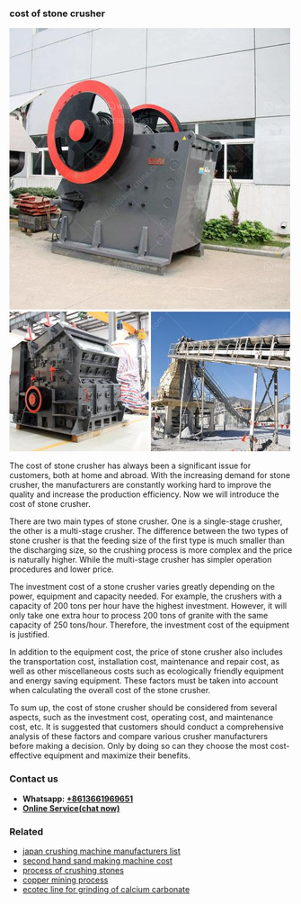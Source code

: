 <h3>cost of stone crusher</h3><img src='1708497440.jpg' alt=''><p>The cost of stone crusher has always been a significant issue for customers, both at home and abroad. With the increasing demand for stone crusher, the manufacturers are constantly working hard to improve the quality and increase the production efficiency. Now we will introduce the cost of stone crusher.</p><p>There are two main types of stone crusher. One is a single-stage crusher, the other is a multi-stage crusher. The difference between the two types of stone crusher is that the feeding size of the first type is much smaller than the discharging size, so the crushing process is more complex and the price is naturally higher. While the multi-stage crusher has simpler operation procedures and lower price.</p><p>The investment cost of a stone crusher varies greatly depending on the power, equipment and capacity needed. For example, the crushers with a capacity of 200 tons per hour have the highest investment. However, it will only take one extra hour to process 200 tons of granite with the same capacity of 250 tons/hour. Therefore, the investment cost of the equipment is justified.</p><p>In addition to the equipment cost, the price of stone crusher also includes the transportation cost, installation cost, maintenance and repair cost, as well as other miscellaneous costs such as ecologically friendly equipment and energy saving equipment. These factors must be taken into account when calculating the overall cost of the stone crusher.</p><p>To sum up, the cost of stone crusher should be considered from several aspects, such as the investment cost, operating cost, and maintenance cost, etc. It is suggested that customers should conduct a comprehensive analysis of these factors and compare various crusher manufacturers before making a decision. Only by doing so can they choose the most cost-effective equipment and maximize their benefits.</p><h3>Contact us</h3><ul><li><strong>Whatsapp:&nbsp;<a href="https://wa.me/8613661969651">+8613661969651</a></strong></li><li><a href="https://swt.shibang-china.com/?git&amp;zhl&amp;cost of stone crusher"><strong>Online Service(chat now)</strong></a></li></ul><h3>Related</h3><ul><li><a href='japan crushing machine manufacturers list.md'>japan crushing machine manufacturers list</a></li><li><a href='second hand sand making machine cost.md'>second hand sand making machine cost</a></li><li><a href='process of crushing stones.md'>process of crushing stones</a></li><li><a href='copper mining process.md'>copper mining process</a></li><li><a href='ecotec line for grinding of calcium carbonate.md'>ecotec line for grinding of calcium carbonate</a></li></ul>